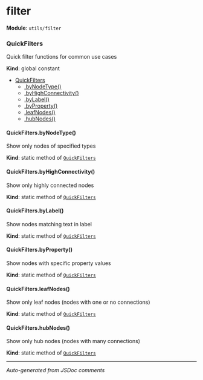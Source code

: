 # filter

**Module**: `utils/filter`

<a name="QuickFilters"></a>

### QuickFilters
Quick filter functions for common use cases

**Kind**: global constant  

* [QuickFilters](#QuickFilters)
    * [.byNodeType()](#QuickFilters.byNodeType)
    * [.byHighConnectivity()](#QuickFilters.byHighConnectivity)
    * [.byLabel()](#QuickFilters.byLabel)
    * [.byProperty()](#QuickFilters.byProperty)
    * [.leafNodes()](#QuickFilters.leafNodes)
    * [.hubNodes()](#QuickFilters.hubNodes)

<a name="QuickFilters.byNodeType"></a>

#### QuickFilters.byNodeType()
Show only nodes of specified types

**Kind**: static method of [<code>QuickFilters</code>](#QuickFilters)  
<a name="QuickFilters.byHighConnectivity"></a>

#### QuickFilters.byHighConnectivity()
Show only highly connected nodes

**Kind**: static method of [<code>QuickFilters</code>](#QuickFilters)  
<a name="QuickFilters.byLabel"></a>

#### QuickFilters.byLabel()
Show nodes matching text in label

**Kind**: static method of [<code>QuickFilters</code>](#QuickFilters)  
<a name="QuickFilters.byProperty"></a>

#### QuickFilters.byProperty()
Show nodes with specific property values

**Kind**: static method of [<code>QuickFilters</code>](#QuickFilters)  
<a name="QuickFilters.leafNodes"></a>

#### QuickFilters.leafNodes()
Show only leaf nodes (nodes with one or no connections)

**Kind**: static method of [<code>QuickFilters</code>](#QuickFilters)  
<a name="QuickFilters.hubNodes"></a>

#### QuickFilters.hubNodes()
Show only hub nodes (nodes with many connections)

**Kind**: static method of [<code>QuickFilters</code>](#QuickFilters)  


---

*Auto-generated from JSDoc comments*
